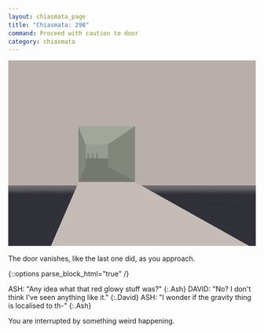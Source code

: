 ```yaml
---
layout: chiasmata_page
title: "Chiasmata: 298"
command: Proceed with caution to door
category: chiasmata
---
```


![298](/chiasmata/images/narrative/296.png)

The door vanishes, like the last one did, as you approach.

{::options parse_block_html="true" /}
<div class="dialogue">
ASH: "Any idea what that red glowy stuff was?" 
{:.Ash}
DAVID: "No? I don't think I've seen anything like it." 
{:.David}
ASH: "I wonder if the gravity thing is localised to th-" 
{:.Ash}
</div>

You are interrupted by something weird happening.